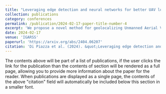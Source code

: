 ```yaml
---
title: "Leveraging edge detection and neural networks for better UAV localization"
collection: publications
category: conferences
permalink: /publication/2024-02-17-paper-title-number-4
excerpt: 'We propose a novel method for geolocalizing Unmanned Aerial Vehicles (UAVs) in environments lacking Global Navigation Satellite Systems (GNSS). Current state-of-the-art techniques employ an offline-trained encoder to generate a vector representation (embedding) of the UAV's current view, which is then compared with pre-computed embeddings of geo-referenced images to determine the UAV's position. Here, we demonstrate that the performance of these methods can be significantly enhanced by preprocessing the images to extract their edges, which exhibit robustness to seasonal and illumination variations. Furthermore, we establish that utilizing edges enhances resilience to orientation and altitude inaccuracies. Additionally, we introduce a confidence criterion for localization. Our findings are substantiated through synthetic experiments.'
date: 2024-02-17
venue: 'IGARSS'
paperurl: 'https://arxiv.org/abs/2404.06207'
citation: 'Di Piazza et al. (2024). &quot;Leveraging edge detection and neural networks for better UAV localization.&quot; <i>IGARSS</i>.'
---
```


The contents above will be part of a list of publications, if the user clicks the link for the publication than the contents of section will be rendered as a full page, allowing you to provide more information about the paper for the reader. When publications are displayed as a single page, the contents of the above "citation" field will automatically be included below this section in a smaller font.
